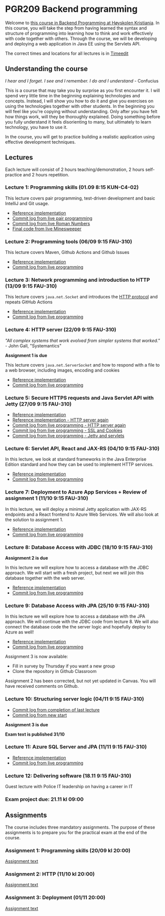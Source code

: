 # PGR209 Backend programming

Welcome to [this course in Backend Programming at Høyskolen Kristiania](https://www.kristiania.no/studieportal/school-of-economics-innovation-and-technology/bachelorniva/pgr209/backendprogrammering/). In this course, you will take the step from having learned the syntax and structure of programming into learning how to think and work effectively with code together with others. Through the course, we will be developing and deploying a web application in Java EE using the Servlets API.

The correct times and locations for all lectures is in [Timeedit](https://cloud.timeedit.net/kristiania/web/student/)

## Understanding the course

*I hear and I forget. I see and I remember. I do and I understand* - Confucius

This is a course that may take you by surprise as you first encounter it. I will spend very little time in the beginning explaining technologies and concepts. Instead, I will show you how to do it and give you exercises on using the technologies together with other students. In the beginning you will feel like you're copying without understanding. Only after you have felt how things work, will they be thoroughly explained. Doing something before you fully understand it feels disorienting to many, but ultimately to learn technology, you have to use it.

In the course, you will get to practice building a realistic application using effective development techniques.

## Lectures

Each lecture will consist of 2 hours teaching/demonstration, 2 hours self-practice and 2 hours repetition.

### Lecture 1: Programming skills (01.09 8:15 KUN-C4-02)

This lecture covers pair programming, test-driven development and basic IntelliJ and Git usage.

* [Reference implementation](https://github.com/kristiania-pgr209-2022/pgr209-backend-programming/commits/reference/01)
* [Commit log from live pair programming](https://github.com/kristiania-pgr209-2022/pgr209-backend-programming/commits/lectures/01)
* [Commit log from live Roman Numbers](https://github.com/kristiania-pgr209-2022/pgr209-backend-programming/commits/lectures/01-b)
* [Final code from live Minesweeper](https://github.com/kristiania-pgr209-2022/pgr209-backend-programming/tree/lectures/01-c)

### Lecture 2: Programming tools (06/09 9:15 FAU-310)

This lecture covers Maven, Github Actions and Github Issues

* [Reference implementation](https://github.com/kristiania-pgr209-2022/pgr209-lecture-2-reference)
* [Commit log from live programming](https://github.com/kristiania-pgr209-2022/pgr209-lecture-2/commits/main)

### Lecture 3: Network programming and introduction to HTTP (13/09 9:15 FAU-310)

This lecture covers `java.net.Socket` and introduces the [HTTP protocol](https://www.rfc-editor.org/rfc/rfc7230.html) and repeats GitHub Actions

* [Reference implementation](https://github.com/kristiania-pgr209-2022/pgr209-backend-programming/commits/reference/03)
* [Commit log from live programming](https://github.com/kristiania-pgr209-2022/pgr209-backend-programming/commits/lectures/03)

### Lecture 4: HTTP server (22/09 9:15 FAU-310)

*"All complex systems that work evolved from simpler systems that worked."* - John Gall, "Systemantics"

**Assignment 1 is due**

This lecture covers `java.net.ServerSocket` and how to respond with a file to a web browser, including images, encoding and cookies

* [Reference implementation](https://github.com/kristiania-pgr209-2022/pgr209-backend-programming/commits/reference/04)
* [Commit log from live programming](https://github.com/kristiania-pgr209-2022/pgr209-backend-programming/commits/lectures/04)


### Lecture 5: Secure HTTPS requests and Java Servlet API with Jetty (27/09 9:15 FAU-310)

* [Reference implementation](https://github.com/kristiania-pgr209-2022/pgr209-backend-programming/commits/reference/05b)
* [Reference implementation - HTTP server again](https://github.com/kristiania-pgr209-2022/pgr209-backend-programming/commits/reference/05)
* [Commit log from live programming - HTTP server again](https://github.com/kristiania-pgr209-2022/pgr209-backend-programming/commits/lectures/05)
* [Commit log from live programming - SSL and Cookies](https://github.com/kristiania-pgr209-2022/pgr209-backend-programming/commits/lectures/05b)
* [Commit log from live programming - Jetty and servlets](https://github.com/kristiania-pgr209-2022/pgr209-backend-programming/commits/lectures/05c)


### Lecture 6: Servlet API, React and JAX-RS (04/10 9:15 FAU-310)

In this lecture, we look at standard frameworks in the Java Enterprise Edition standard and how they can be used to implement HTTP services.

* [Reference implementation](https://github.com/kristiania-pgr209-2022/pgr209-backend-programming/commits/reference/06)
* [Commit log from live programming](https://github.com/kristiania-pgr209-2022/pgr209-backend-programming/commits/lectures/06)

### Lecture 7: Deployment to Azure App Services + Review of assignment 1 (11/10 9:15 FAU-310)

In this lecture, we will deploy a minimal Jetty application with JAX-RS endpoints and a React frontend to Azure Web Services. We will also look at the solution to assignment 1.

* [Reference implementation](https://github.com/kristiania-pgr209-2022/pgr209-backend-programming/commits/reference/07)
* [Commit log from live programming](https://github.com/kristiania-pgr209-2022/pgr209-backend-programming/commits/lectures/07)

### Lecture 8: Database Access with JDBC (18/10 9:15 FAU-310)

**Assignment 2 is due**

In this lecture we will explore how to access a database with the JDBC approach. We will start with a fresh project, but next we will join this database together with the web server.

* [Reference implementation](https://github.com/kristiania-pgr209-2022/pgr209-backend-programming/commits/reference/08)
* [Commit log from live programming](https://github.com/kristiania-pgr209-2022/pgr209-backend-programming/commits/lectures/08)


### Lecture 9: Database Access with JPA (25/10 9:15 FAU-310)

In this lecture we will explore how to access a database with the JPA approach. We will continue with the JDBC code from lecture 8. We will also connect the database code the the server logic and hopefully deploy to Azure as well!

* [Reference implementation](https://github.com/kristiania-pgr209-2022/pgr209-backend-programming/commits/reference/09jpa)
* [Commit log from live programming](https://github.com/kristiania-pgr209-2022/pgr209-backend-programming/commits/lectures/09)

Assignment 3 is now available:

* Fill in survey by Thursday if you want a new group
* Clone the repository in Github Classroom

Assignment 2 has been corrected, but not yet updated in Canvas. You will have received comments on Github.


### Lecture 10: Structuring server logic (04/11 9:15 FAU-310)

* [Commit log from completion of last lecture](https://github.com/kristiania-pgr209-2022/pgr209-backend-programming/commits/lectures/10)
* [Commit log from new start](https://github.com/kristiania-pgr209-2022/pgr209-backend-programming/commits/lectures/10b)

**Assignment 3 is due**

**Exam text is published 31/10**

### Lecture 11: Azure SQL Server and JPA (11/11 9:15 FAU-310)

* [Reference implementation](https://github.com/kristiania-pgr209-2022/pgr209-backend-programming/commits/reference/11)
* [Commit log from live programming](https://github.com/kristiania-pgr209-2022/pgr209-backend-programming/commits/lectures/11)

### Lecture 12: Delivering software (18.11 9:15 FAU-310)

Guest lecture with Police IT leadership on having a career in IT

### Exam project due: 21.11 kl 09:00

## Assignments

The course includes three mandatory assignments. The purpose of these assignments is to prepare you for the practical exam at the end of the course.

### Assignment 1: Programming skills (20/09 kl 20:00)

[Assignment text](https://github.com/kristiania-pgr209-2022/pgr203-assignment-1-template)

### Assignment 2: HTTP (11/10 kl 20:00)

[Assignment text](https://github.com/kristiania-pgr209-2022/pgr203-assignment-2-template)

### Assignment 3: Deployment (01/11 20:00)

[Assignment text](https://github.com/kristiania-pgr209-2022/pgr203-assignment-3-template)
